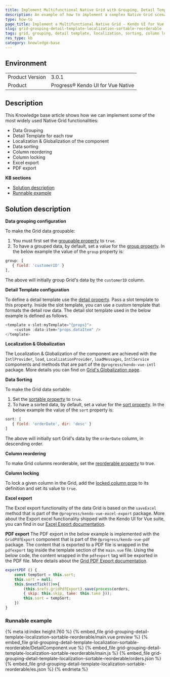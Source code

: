 ```yaml
---
title: Implement Multifunctional Native Grid with Grouping, Detail Template, Localization, Sorting, PDF and Excel Export
description: An example of how to implement a complex Native Grid scenario that covers most of the widely used options of the Kendo UI for Vue Native Grid component.
type: how-to
page_title: Implement a Multifunctional Native Grid - Kendo UI for Vue Native Grid
slug: grid-grouping-detail-template-localization-sortable-reorderable
tags: grid, grouping, detail template, localization, sorting, column lock, pdf export, excel export,  kendovue, native
res_type: kb
category: knowledge-base
---
```


## Environment

<table>
    <tbody>
	    <tr>
	    	<td>Product Version</td>
	    	<td>3.0.1</td>
	    </tr>
	    <tr>
	    	<td>Product</td>
	    	<td>Progress® Kendo UI for Vue Native</td>
	    </tr>
    </tbody>
</table>


## Description

This Knowledge base article shows how we can implement some of the most widely used Native Grid functionalities:
* Data Grouping
* Detail Template for each row
* Localization & Globalization of the component
* Data sorting
* Column reordering
* Column locking
* Excel export
* PDF export

**KB sections**

* [Solution description](#toc-solution-description)
* [Runnable example](#toc-runnable-example)

## Solution description

**Data grouping configuration**

To make the Grid data groupable:
1. You must first set the [groupable property](slug:api_grid_gridprops#toc-groupable) to `true`. 
2. To have a grouped data, by default, set a value for the [group property](slug:api_grid_gridprops#toc-group). In the below example the value of the `group` property is:
```js
group: [
   { field: 'customerID' }
],
```
The above will initially group Grid's data by the `customerID` column. 

**Detail Template configuration**

To define a detail template use the [detail property](slug:api_grid_gridprops#toc-detail). Pass a slot template to this property. Inside the slot template, you can use a custom template that formats the detail row data. The detail slot template used in the below example is defined as follows.
```js
<template v-slot:myTemplate="{props}">
	<custom :data-item="props.dataItem" />
</template>
```
**Localization & Globalization**

The Localization & Globalization of the component are achieved with the `IntlProvider`, `load`, `LocalizationProvider`, `loadMessages`, `IntlService` components and methods that are part of the `@progress/kendo-vue-intl` package.
More details you can find on [Grid's Globalization page](slug:globalization_grid). 

**Data Sorting**

To make the Grid data sortable:
1. Set the [sortable property](slug:api_grid_gridprops#toc-sortable) to `true`. 
2. To have a sorted data, by default, set a value for the [sort property](slug:api_grid_gridprops#toc-sort). In the below example the value of the `sort` property is:
```js
sort: [
   { field: 'orderDate', dir: 'desc' }
]
```
The above will initially sort Grid's data by the `orderDate` column, in descending order. 

**Column reordering**

To make Grid columns reorderable, set the [reorderable property](slug:api_grid_gridprops#toc-reorderable) to true.

**Column locking**

To lock a given column in the Grid, add the [locked column prop](slug:api_grid_gridcolumnprops#toc-locked) to its definition and set its value to `true`. 

**Excel export**

The Excel export functionality of the data Grid is based on the `saveExcel` method that is part of the `@progress/kendo-vue-excel-export` package. 
More about the Export excel functionality shipped with the Kendo UI for Vue suite, you can find in our [Excel Export documentation](slug:overview_excelexport_vue). 

**PDF export**
The PDF export in the below example is implemented with the `GridPdfExport` component that is part of the `@progress/kendo-vue-pdf` package.
The content that is exported to a PDF file is wrapped in the `pdfexport` tag inside the template section of the `main.vue` file. Using the below code, the content wrapped in the `pdfexport` tag will be exported in the PDF file. More details about the [Grid PDF Export documentation](slug:overview_pdfexport_grid).

```js
exportPDF () {
	const tempSort = this.sort; 
	this.sort = null;
	this.$nextTick(()=>{
		(this.$refs.gridPdfExport).save(process(orders,
		{ skip: this.skip, take: this.take }));
		this.sort = tempSort;
	})
}
```

### Runnable example
{% meta id:index height:760 %}
{% embed_file grid-grouping-detail-template-localization-sortable-reorderable/main.vue preview %}
{% embed_file grid-grouping-detail-template-localization-sortable-reorderable/DetailComponent.vue %}
{% embed_file grid-grouping-detail-template-localization-sortable-reorderable/main.js %}
{% embed_file grid-grouping-detail-template-localization-sortable-reorderable/orders.json %}
{% embed_file grid-grouping-detail-template-localization-sortable-reorderable/es.json %}
{% endmeta %}
